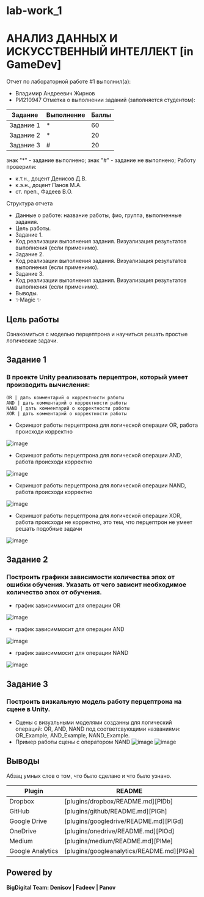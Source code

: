 # lab-work_1
 # АНАЛИЗ ДАННЫХ И ИСКУССТВЕННЫЙ ИНТЕЛЛЕКТ [in GameDev]
Отчет по лабораторной работе #1 выполнил(а):
- Владимир Андреевич Жирнов
- РИ210947
Отметка о выполнении заданий (заполняется студентом):

| Задание | Выполнение | Баллы |
| ------ | ------ | ------ |
| Задание 1 | * | 60 |
| Задание 2 | * | 20 |
| Задание 3 | # | 20 |

знак "*" - задание выполнено; знак "#" - задание не выполнено;
Работу проверили:
- к.т.н., доцент Денисов Д.В.
- к.э.н., доцент Панов М.А.
- ст. преп., Фадеев В.О.


Структура отчета

- Данные о работе: название работы, фио, группа, выполненные задания.
- Цель работы.
- Задание 1.
- Код реализации выполнения задания. Визуализация результатов выполнения (если применимо).
- Задание 2.
- Код реализации выполнения задания. Визуализация результатов выполнения (если применимо).
- Задание 3.
- Код реализации выполнения задания. Визуализация результатов выполнения (если применимо).
- Выводы.
- ✨Magic ✨

## Цель работы
Ознакомиться с моделью перцептрона и научиться решать простые логические задачи.

## Задание 1
### В проекте Unity реализовать перцептрон, который умеет производить вычисления:
	OR | дать комментарий о корректности работы
	AND | дать комментарий о корректности работы
	NAND | дать комментарий о корректности работы
	XOR | дать комментарий о корректности работы

- Скриншот работы перцептрона для логической операции OR, работа происходи корректно

![image](https://github.com/Nthokar/lab-work_1/blob/lab_work_4/screenshots/OR_Unity.jpg)

- Скриншот работы перцептрона для логической операции AND, работа происходи корректно

![image](https://github.com/Nthokar/lab-work_1/blob/lab_work_4/screenshots/AND_Unity.jpg)

- Скриншот работы перцептрона для логической операции NAND, работа происходи корректно

![image](https://github.com/Nthokar/lab-work_1/blob/lab_work_4/screenshots/NAND_Unity.jpg)

- Скриншот работы перцептрона для логической операции XOR, работа происходи не корректно, это тем, что перцептрон не умеет решать подобные задачи

![image](https://github.com/Nthokar/lab-work_1/blob/lab_work_4/screenshots/XOR_Unity.jpg)

## Задание 2
### Построить графики зависимости количества эпох от ошибки обучения. Указать от чего зависит необходимое количество эпох от обучения.

- график зависиммосит для операции OR

![image](https://github.com/Nthokar/lab-work_1/blob/lab_work_4/screenshots/OR.png)

- график зависиммосит для операции AND

![image](https://github.com/Nthokar/lab-work_1/blob/lab_work_4/screenshots/AND.png)

- график зависиммосит для операции NAND

![image](https://github.com/Nthokar/lab-work_1/blob/lab_work_4/screenshots/NAND.png)


## Задание 3
### Построить визкальную модель работу перцептрона на сцене в Unity.

- Сцены с визуальными моделями созданны для логический операций: OR, AND, NAND под соответсвующими названиями: OR_Example, AND_Example, NAND_Example.
- Пример работы сцены с оператором NAND
![image](https://github.com/Nthokar/lab-work_1/blob/lab_work_4/screenshots/NAND_Example1.jpg)
![image](https://github.com/Nthokar/lab-work_1/blob/lab_work_4/screenshots/NAND_Example2.jpg)
## Выводы

Абзац умных слов о том, что было сделано и что было узнано.

| Plugin | README |
| ------ | ------ |
| Dropbox | [plugins/dropbox/README.md][PlDb] |
| GitHub | [plugins/github/README.md][PlGh] |
| Google Drive | [plugins/googledrive/README.md][PlGd] |
| OneDrive | [plugins/onedrive/README.md][PlOd] |
| Medium | [plugins/medium/README.md][PlMe] |
| Google Analytics | [plugins/googleanalytics/README.md][PlGa] |

## Powered by

**BigDigital Team: Denisov | Fadeev | Panov**
